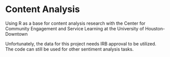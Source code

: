 # Content Analysis
Using R as a base for content analysis research with the Center for Community Engagement and Service Learning at the University of Houston-Downtown

Unfortunately, the data for this project needs IRB approval to be utilized. The code can still be used for other sentiment analysis tasks.

